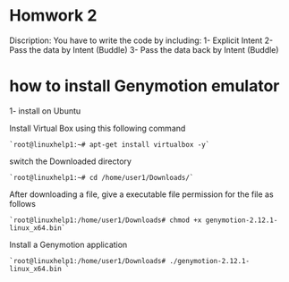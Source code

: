# Homwork 2
Discription: You have to write the code by including:
1- Explicit Intent
2- Pass the data by Intent (Buddle)
3- Pass the data back by Intent (Buddle)

# how to install Genymotion emulator

1- install on Ubuntu

  Install Virtual Box using this following command
    
    `root@linuxhelp1:~# apt-get install virtualbox -y`
    
  switch the Downloaded directory
    
    `root@linuxhelp1:~# cd /home/user1/Downloads/`
  
  After downloading a file, give a executable file permission for the file as follows
    
    `root@linuxhelp1:/home/user1/Downloads# chmod +x genymotion-2.12.1-linux_x64.bin`
  
  Install a Genymotion application
    
    `root@linuxhelp1:/home/user1/Downloads# ./genymotion-2.12.1-linux_x64.bin `

